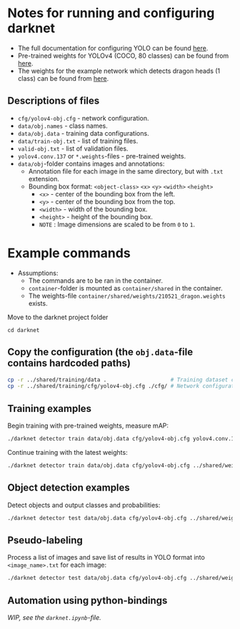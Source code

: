 # Notes for running and configuring darknet
- The full documentation for configuring YOLO can be found [here](https://github.com/AlexeyAB/darknet#how-to-train-to-detect-your-custom-objects).
- Pre-trained weights for YOLOv4 (COCO, 80 classes) can be found from [here](https://github.com/AlexeyAB/darknet/releases/download/darknet_yolo_v3_optimal/yolov4.conv.137).
- The weights for the example network which detects dragon heads (1 class) can be found from [here](https://drive.google.com/drive/folders/1-_-UEogMCKSbjYAfzK1_F9Z7aDZLglhJ?usp=sharing).


## Descriptions of files
- `cfg/yolov4-obj.cfg` - network configuration.
- `data/obj.names` - class names.
- `data/obj.data` - training data configurations.
- `data/train-obj.txt` - list of training files.
- `valid-obj.txt` - list of validation files.
-  `yolov4.conv.137` or `*.weights`-files - pre-trained weights.
- `data/obj`-folder contains images and annotations:
  - Annotation file for each image in the same directory, but with `.txt` extension.
  - Bounding box format: `<object-class>` `<x>` `<y>` `<width>` `<height>`
    - `<x>` - center of the bounding box from the left.
    - `<y>` - center of the bounding box from the top.
    - `<width>` - width of the bounding box.
    - `<height>` - height of the bounding box.
    - `NOTE` : Image dimensions are scaled to be from `0` to `1`.


# Example commands
- Assumptions:
  - The commands are to be ran in the container.
  - `container`-folder is mounted as `container/shared` in the container.
  - The weights-file `container/shared/weights/210521_dragon.weights` exists.


Move to the darknet project folder
```
cd darknet
```
## Copy the configuration (the `obj.data`-file contains hardcoded paths)


```bash
cp -r ../shared/training/data .                    # Training dataset configuration
cp -r ../shared/training/cfg/yolov4-obj.cfg ./cfg/ # Network configuration
```



## Training examples

Begin training with pre-trained weights, measure mAP:
```bash
./darknet detector train data/obj.data cfg/yolov4-obj.cfg yolov4.conv.137 -map -dont_show
```

Continue training with the latest weights:
```bash
./darknet detector train data/obj.data cfg/yolov4-obj.cfg ../shared/weights/210521_dragon.weights -map -dont_show
```

## Object detection examples
Detect objects and output classes and probabilities:
```bash
./darknet detector test data/obj.data cfg/yolov4-obj.cfg ../shared/weights/210521_dragon.weights ../shared/training/data/obj/1c2d9660bdc7a6df0ffcf8b692357fa5.png -thresh 0.1 -dont_show
```


## Pseudo-labeling
Process a list of images and save list of results in YOLO format into `<image_name>.txt` for each image:
```bash
./darknet detector test data/obj.data cfg/yolov4-obj.cfg ../shared/weights/210521_dragon.weights -thresh 0.3 -dont_show -save_labels < ../path/to/image/list/annotate_these.txt
```

## Automation using python-bindings
*WIP, see the `darknet.ipynb`-file.*
